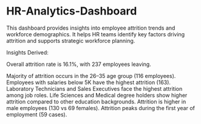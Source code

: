 # HR-Analytics-Dashboard
This dashboard provides insights into employee attrition trends and workforce demographics. It helps HR teams identify key factors driving attrition and supports strategic workforce planning.

Insights Derived:

Overall attrition rate is 16.1%, with 237 employees leaving.

Majority of attrition occurs in the 26–35 age group (116 employees).
Employees with salaries below 5K have the highest attrition (163).
Laboratory Technicians and Sales Executives face the highest attrition among job roles.
Life Sciences and Medical degree holders show higher attrition compared to other education backgrounds.
Attrition is higher in male employees (130 vs 69 females).
Attrition peaks during the first year of employment (59 cases).
